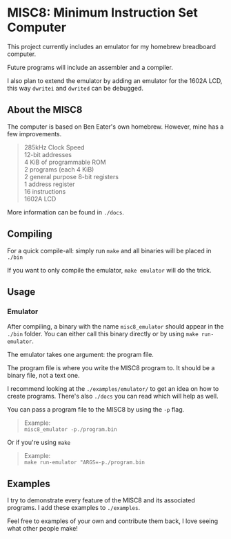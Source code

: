 # MISC8: Minimum Instruction Set Computer

This project currently includes an emulator for my homebrew breadboard computer.

Future programs will include an assembler and a compiler.

I also plan to extend the emulator by adding an emulator for the 1602A LCD, this way `dwritei` and `dwrited` can be debugged.

## About the MISC8

The computer is based on Ben Eater's own homebrew. However, mine has a few improvements.

> 285kHz Clock Speed \
> 12-bit addresses \
> 4 KiB of programmable ROM \
> 2 programs (each 4 KiB) \
> 2 general purpose 8-bit registers \
> 1 address register \
> 16 instructions \
> 1602A LCD

More information can be found in `./docs`.

## Compiling

For a quick compile-all: simply run `make` and all binaries will be placed in `./bin`

If you want to only compile the emulator, `make emulator` will do the trick.

## Usage

### Emulator

After compiling, a binary with the name `misc8_emulator` should appear in the `./bin` folder. You can either call this binary directly or by using `make run-emulator`.

The emulator takes one argument: the program file.

The program file is where you write the MISC8 program to. It should be a binary file, not a text one.

I recommend looking at the `./examples/emulator/` to get an idea on how to create programs. There's also `./docs` you can read which will help as well.

You can pass a program file to the MISC8 by using the `-p` flag.

> Example: \
> `misc8_emulator -p./program.bin`

Or if you're using `make`

> Example: \
> `make run-emulator "ARGS=-p./program.bin`

## Examples

I try to demonstrate every feature of the MISC8 and its associated programs. I add these examples to `./examples`.

Feel free to examples of your own and contribute them back, I love seeing what other people make!